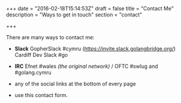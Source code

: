 +++
date = "2016-02-18T15:14:53Z"
draft = false
title = "Contact Me"
description = "Ways to get in touch"
section = "contact"

+++

There are many ways to contact me:

* **Slack** GopherSlack #cymru (https://invite.slack.golangbridge.org/) Cardiff Dev Slack #go

* **IRC** Efnet #wales _(the original network)_ / OFTC #swlug and #golang.cymru

* any of the social links at the bottom of every page

* use this contact form.
